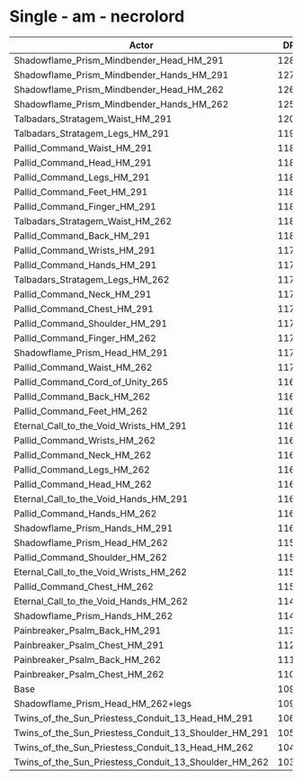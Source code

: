 # Single - am - necrolord
| Actor | DPS | Increase |
|---|:---:|:---:|
|Shadowflame_Prism_Mindbender_Head_HM_291|12873|17.81%|
|Shadowflame_Prism_Mindbender_Hands_HM_291|12768|16.85%|
|Shadowflame_Prism_Mindbender_Head_HM_262|12611|15.42%|
|Shadowflame_Prism_Mindbender_Hands_HM_262|12572|15.06%|
|Talbadars_Stratagem_Waist_HM_291|12022|10.03%|
|Talbadars_Stratagem_Legs_HM_291|11997|9.79%|
|Pallid_Command_Waist_HM_291|11874|8.67%|
|Pallid_Command_Head_HM_291|11866|8.59%|
|Pallid_Command_Legs_HM_291|11863|8.57%|
|Pallid_Command_Feet_HM_291|11852|8.46%|
|Pallid_Command_Finger_HM_291|11845|8.41%|
|Talbadars_Stratagem_Waist_HM_262|11843|8.39%|
|Pallid_Command_Back_HM_291|11812|8.11%|
|Pallid_Command_Wrists_HM_291|11793|7.92%|
|Pallid_Command_Hands_HM_291|11786|7.86%|
|Talbadars_Stratagem_Legs_HM_262|11776|7.77%|
|Pallid_Command_Neck_HM_291|11769|7.71%|
|Pallid_Command_Chest_HM_291|11766|7.68%|
|Pallid_Command_Shoulder_HM_291|11723|7.29%|
|Pallid_Command_Finger_HM_262|11714|7.21%|
|Shadowflame_Prism_Head_HM_291|11706|7.13%|
|Pallid_Command_Waist_HM_262|11705|7.12%|
|Pallid_Command_Cord_of_Unity_265|11697|7.04%|
|Pallid_Command_Back_HM_262|11688|6.97%|
|Pallid_Command_Feet_HM_262|11679|6.88%|
|Eternal_Call_to_the_Void_Wrists_HM_291|11666|6.77%|
|Pallid_Command_Wrists_HM_262|11659|6.70%|
|Pallid_Command_Neck_HM_262|11642|6.55%|
|Pallid_Command_Legs_HM_262|11640|6.52%|
|Pallid_Command_Head_HM_262|11638|6.50%|
|Eternal_Call_to_the_Void_Hands_HM_291|11621|6.36%|
|Pallid_Command_Hands_HM_262|11612|6.27%|
|Shadowflame_Prism_Hands_HM_291|11609|6.25%|
|Shadowflame_Prism_Head_HM_262|11546|5.67%|
|Pallid_Command_Shoulder_HM_262|11545|5.66%|
|Eternal_Call_to_the_Void_Wrists_HM_262|11535|5.57%|
|Pallid_Command_Chest_HM_262|11534|5.56%|
|Eternal_Call_to_the_Void_Hands_HM_262|11456|4.84%|
|Shadowflame_Prism_Hands_HM_262|11439|4.69%|
|Painbreaker_Psalm_Back_HM_291|11311|3.51%|
|Painbreaker_Psalm_Chest_HM_291|11248|2.94%|
|Painbreaker_Psalm_Back_HM_262|11191|2.42%|
|Painbreaker_Psalm_Chest_HM_262|11032|0.96%|
|Base|10927|0.00%|
|Shadowflame_Prism_Head_HM_262+legs|10903|-0.22%|
|Twins_of_the_Sun_Priestess_Conduit_13_Head_HM_291|10675|-2.31%|
|Twins_of_the_Sun_Priestess_Conduit_13_Shoulder_HM_291|10507|-3.84%|
|Twins_of_the_Sun_Priestess_Conduit_13_Head_HM_262|10467|-4.21%|
|Twins_of_the_Sun_Priestess_Conduit_13_Shoulder_HM_262|10350|-5.28%|
